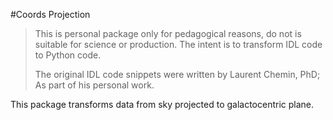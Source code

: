 #Coords Projection

> This is personal package only for pedagogical reasons, do not is suitable for science or production.
> The intent is to transform IDL code to Python code.
>
> The original IDL code snippets  were written by Laurent Chemin, PhD; As part of his personal work. 

This package transforms data from sky projected to galactocentric plane.